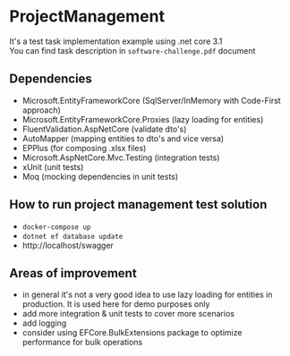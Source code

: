 # ProjectManagement
It's a test task implementation example using .net core 3.1  
You can find task description in `software-challenge.pdf` document
## Dependencies
- Microsoft.EntityFrameworkCore (SqlServer/InMemory with Code-First approach)
- Microsoft.EntityFrameworkCore.Proxies (lazy loading for entities)
- FluentValidation.AspNetCore (validate dto's)
- AutoMapper (mapping entities to dto's and vice versa)
- EPPlus (for composing .xlsx files)
- Microsoft.AspNetCore.Mvc.Testing (integration tests)
- xUnit (unit tests)
- Moq (mocking dependencies in unit tests)
## How to run project management test solution
- `docker-compose up`
- `dotnet ef database update`
- http://localhost/swagger
## Areas of improvement
- in general it's not a very good idea to use lazy loading for entities in production. It is used here for demo purposes only
- add more integration & unit tests to cover more scenarios
- add logging
- consider using EFCore.BulkExtensions package to optimize performance for bulk operations
